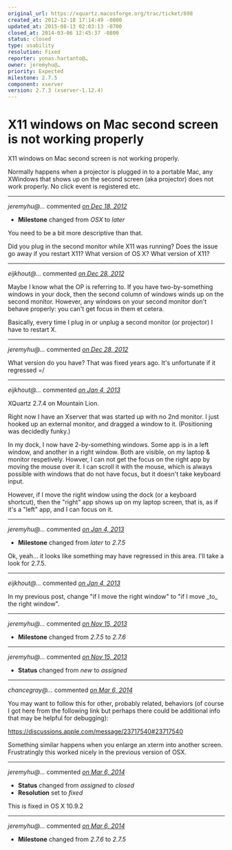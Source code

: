 ```yaml
---
original_url: https://xquartz.macosforge.org/trac/ticket/698
created_at: 2012-12-18 17:14:49 -0800
updated_at: 2015-08-13 02:03:13 -0700
closed_at: 2014-03-06 12:45:37 -0800
status: closed
type: usability
resolution: Fixed
reporter: yonas.hartanto@…
owner: jeremyhu@…
priority: Expected
milestone: 2.7.5
component: xserver
version: 2.7.3 (xserver-1.12.4)
---
```


X11 windows on Mac second screen is not working properly
========================================================


X11 windows on Mac second screen is not working properly.

Normally happens when a projector is plugged in to a portable Mac, any XWindows that shows up on the second screen (aka projector) does not work properly. No click event is registered etc.



---

*jeremyhu@…* commented *[on Dec 18, 2012](https://xquartz.macosforge.org/trac/ticket/698#comment:1 "December 18, 2012 at 7:29 PM PST")*

-   **Milestone** changed from *OSX* to *later*

You need to be a bit more descriptive than that.

Did you plug in the second monitor while X11 was running? Does the issue go away if you restart X11? What version of OS X? What version of X11?



---

*eijkhout@…* commented *[on Dec 28, 2012](https://xquartz.macosforge.org/trac/ticket/698#comment:2 "December 28, 2012 at 9:05 AM PST")*

Maybe I know what the OP is referring to. If you have two-by-something windows in your dock, then the second column of windows winds up on the second monitor. However, any windows on your second monitor don't behave properly: you can't get focus in them et cetera.

Basically, every time I plug in or unplug a second monitor (or projector) I have to restart X.



---

*jeremyhu@…* commented *[on Dec 28, 2012](https://xquartz.macosforge.org/trac/ticket/698#comment:3 "December 28, 2012 at 10:13 AM PST")*

What version do you have? That was fixed years ago. It's unfortunate if it regressed =/



---

*eijkhout@…* commented *[on Jan 4, 2013](https://xquartz.macosforge.org/trac/ticket/698#comment:4 "January 4, 2013 at 8:02 AM PST")*

XQuartz 2.7.4 on Mountain Lion.

Right now I have an Xserver that was started up with no 2nd monitor. I just hooked up an external monitor, and dragged a window to it. (Positioning was decidedly funky.)

In my dock, I now have 2-by-something windows. Some app is in a left window, and another in a right window. Both are visible, on my laptop & monitor respetively. Howver, I can not get the focus on the right app by moving the mouse over it. I can scroll it with the mouse, which is always possible with windows that do not have focus, but it doesn't take keyboard input.

However, if I move the right window using the dock (or a keyboard shortcut), then the "right" app shows up on my laptop screen, that is, as if it's a "left" app, and I can focus on it.



---

*jeremyhu@…* commented *[on Jan 4, 2013](https://xquartz.macosforge.org/trac/ticket/698#comment:5 "January 4, 2013 at 1:59 PM PST")*

-   **Milestone** changed from *later* to *2.7.5*

Ok, yeah... it looks like something may have regressed in this area. I'll take a look for 2.7.5.



---

*eijkhout@…* commented *[on Jan 4, 2013](https://xquartz.macosforge.org/trac/ticket/698#comment:6 "January 4, 2013 at 2:02 PM PST")*

In my previous post, change "if I move the right window" to "if I move \_to\_ the right window".



---

*jeremyhu@…* commented *[on Nov 15, 2013](https://xquartz.macosforge.org/trac/ticket/698#comment:7 "November 15, 2013 at 10:27 AM PST")*

-   **Milestone** changed from *2.7.5* to *2.7.6*



---

*jeremyhu@…* commented *[on Nov 15, 2013](https://xquartz.macosforge.org/trac/ticket/698#comment:8 "November 15, 2013 at 10:31 AM PST")*

-   **Status** changed from *new* to *assigned*



---

*chancegray@…* commented *[on Mar 6, 2014](https://xquartz.macosforge.org/trac/ticket/698#comment:9 "March 6, 2014 at 6:08 AM PST")*

You may want to follow this for other, probably related, behaviors (of course I got here from the following link but perhaps there could be additional info that may be helpful for debugging):

<https://discussions.apple.com/message/23717540#23717540>

Something similar happens when you enlarge an xterm into another screen. Frustratingly this worked nicely in the previous version of OSX.



---

*jeremyhu@…* commented *[on Mar 6, 2014](https://xquartz.macosforge.org/trac/ticket/698#comment:10 "March 6, 2014 at 12:45 PM PST")*

-   **Status** changed from *assigned* to *closed*
-   **Resolution** set to *fixed*

This is fixed in OS X 10.9.2



---

*jeremyhu@…* commented *[on Mar 6, 2014](https://xquartz.macosforge.org/trac/ticket/698#comment:11 "March 6, 2014 at 12:45 PM PST")*

-   **Milestone** changed from *2.7.6* to *2.7.5*



